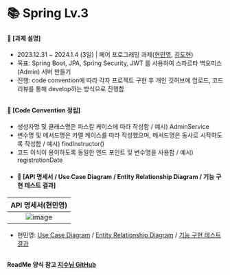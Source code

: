 ####
# 📚 Spring Lv.3
#### 📌 [과제 설명]
- 2023.12.31 ~ 2024.1.4 (3일) | 페어 프로그래밍 과제([현민영](https://github.com/95hyun), [김도현](https://github.com/DoKkangs))
- 목표: Spring Boot, JPA, Spring Security, JWT 를 사용하여 스파르타 백오피스(Admin) 서버 만들기
- 진행: code convention에 따라 각자 프로젝트 구현 후 개인 깃허브에 업로드, 코드 리뷰를 통해 develop하는 방식으로 진행함
##
#### 📌 [Code Convention 정립]
- 생성자명 및 클래스명은 파스칼 케이스에 따라 작성함 / 예시) AdminService
- 변수명 및 메서드명은 카멜 케이스를 따라 작성했으며, 메서드명은 동사로 시작하도록 작성함 / 예시) findInstructor()
- 코드 이식이 용이하도록 동일한 엔드 포인트 및 변수명을 사용함 / 예시) registrationDate
- #### 📌 [API 명세서 / Use Case Diagram / Entity Relationship Diagram / 기능 구현 테스트 결과]
|API 명세서(현민영)|
|:---:|
|![image](https://github.com/95hyun/spring-hanghae99-auth/assets/151743721/594c1c71-d9c9-4e6b-bc2f-2a6af2b7aa7f)|
- 현민영: [Use Case Diagram](https://github.com/95hyun/spring-hanghae99-auth/assets/151743721/972a2bc9-e910-4a2f-8302-d4fa3f5f8ff1) / [Entity Relationship Diagram](https://github.com/95hyun/spring-hanghae99-auth/assets/151743721/5f564f70-2fa2-4f60-b55d-c6d22e11ccb3) / [기능 구현 테스트 결과](https://github.com/95hyun/spring-hanghae99-auth/files/13827889/default.pdf)
##
#### ReadMe 양식 참고 [지수님 GitHub](https://github.com/jisulee-shsf/spring-hanghae99-assignment-level2)

